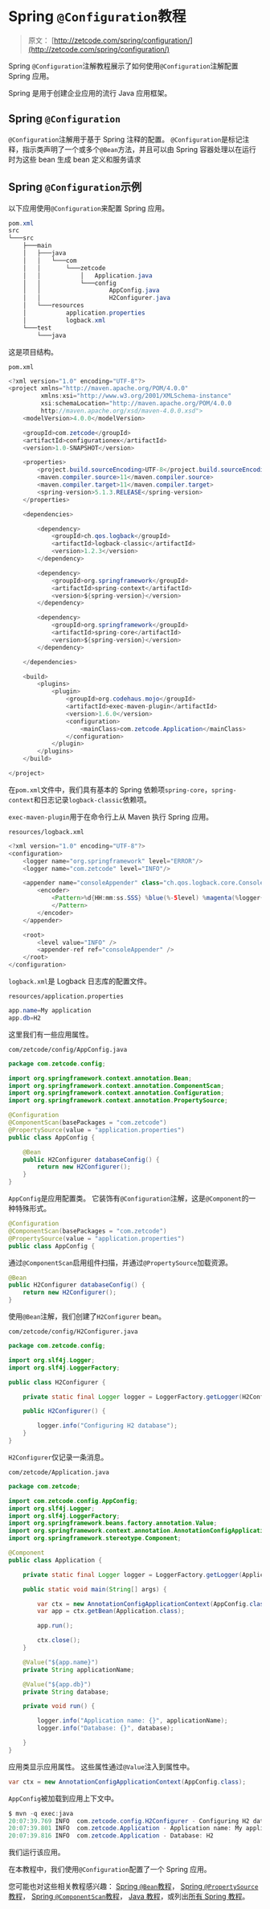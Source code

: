 # Spring `@Configuration`教程

> 原文： [http://zetcode.com/spring/configuration/](http://zetcode.com/spring/configuration/)

Spring `@Configuration`注解教程展示了如何使用`@Configuration`注解配置 Spring 应用。

Spring 是用于创建企业应用的流行 Java 应用框架。

## Spring `@Configuration`

`@Configuration`注解用于基于 Spring 注释的配置。 `@Configuration`是标记注释，指示类声明了一个或多个`@Bean`方法，并且可以由 Spring 容器处理以在运行时为这些 bean 生成 bean 定义和服务请求

## Spring `@Configuration`示例

以下应用使用`@Configuration`来配置 Spring 应用。

```java
pom.xml
src
└───src
    ├───main
    │   ├───java
    │   │   └───com
    │   │       └───zetcode
    │   │           │   Application.java
    │   │           └───config
    │   │                   AppConfig.java
    │   │                   H2Configurer.java
    │   └───resources
    │           application.properties
    │           logback.xml
    └───test
        └───java

```

这是项目结构。

`pom.xml`

```java
<?xml version="1.0" encoding="UTF-8"?>
<project xmlns="http://maven.apache.org/POM/4.0.0"
         xmlns:xsi="http://www.w3.org/2001/XMLSchema-instance"
         xsi:schemaLocation="http://maven.apache.org/POM/4.0.0 
         http://maven.apache.org/xsd/maven-4.0.0.xsd">
    <modelVersion>4.0.0</modelVersion>

    <groupId>com.zetcode</groupId>
    <artifactId>configurationex</artifactId>
    <version>1.0-SNAPSHOT</version>

    <properties>
        <project.build.sourceEncoding>UTF-8</project.build.sourceEncoding>
        <maven.compiler.source>11</maven.compiler.source>
        <maven.compiler.target>11</maven.compiler.target>
        <spring-version>5.1.3.RELEASE</spring-version>
    </properties>

    <dependencies>

        <dependency>
            <groupId>ch.qos.logback</groupId>
            <artifactId>logback-classic</artifactId>
            <version>1.2.3</version>
        </dependency>

        <dependency>
            <groupId>org.springframework</groupId>
            <artifactId>spring-context</artifactId>
            <version>${spring-version}</version>
        </dependency>

        <dependency>
            <groupId>org.springframework</groupId>
            <artifactId>spring-core</artifactId>
            <version>${spring-version}</version>
        </dependency>

    </dependencies>

    <build>
        <plugins>
            <plugin>
                <groupId>org.codehaus.mojo</groupId>
                <artifactId>exec-maven-plugin</artifactId>
                <version>1.6.0</version>
                <configuration>
                    <mainClass>com.zetcode.Application</mainClass>
                </configuration>
            </plugin>
        </plugins>
    </build>

</project>

```

在`pom.xml`文件中，我们具有基本的 Spring 依赖项`spring-core`，`spring-context`和日志记录`logback-classic`依赖项。

`exec-maven-plugin`用于在命令行上从 Maven 执行 Spring 应用。

`resources/logback.xml`

```java
<?xml version="1.0" encoding="UTF-8"?>
<configuration>
    <logger name="org.springframework" level="ERROR"/>
    <logger name="com.zetcode" level="INFO"/>

    <appender name="consoleAppender" class="ch.qos.logback.core.ConsoleAppender">
        <encoder>
            <Pattern>%d{HH:mm:ss.SSS} %blue(%-5level) %magenta(%logger{36}) - %msg %n
            </Pattern>
        </encoder>
    </appender>

    <root>
        <level value="INFO" />
        <appender-ref ref="consoleAppender" />
    </root>
</configuration>

```

`logback.xml`是 Logback 日志库的配置文件。

`resources/application.properties`

```java
app.name=My application
app.db=H2

```

这里我们有一些应用属性。

`com/zetcode/config/AppConfig.java`

```java
package com.zetcode.config;

import org.springframework.context.annotation.Bean;
import org.springframework.context.annotation.ComponentScan;
import org.springframework.context.annotation.Configuration;
import org.springframework.context.annotation.PropertySource;

@Configuration
@ComponentScan(basePackages = "com.zetcode")
@PropertySource(value = "application.properties")
public class AppConfig {

    @Bean
    public H2Configurer databaseConfig() {
        return new H2Configurer();
    }
}

```

`AppConfig`是应用配置类。 它装饰有`@Configuration`注解，这是`@Component`的一种特殊形式。

```java
@Configuration
@ComponentScan(basePackages = "com.zetcode")
@PropertySource(value = "application.properties")
public class AppConfig {

```

通过`@ComponentScan`启用组件扫描，并通过`@PropertySource`加载资源。

```java
@Bean
public H2Configurer databaseConfig() {
    return new H2Configurer();
}

```

使用`@Bean`注解，我们创建了`H2Configurer` bean。

`com/zetcode/config/H2Configurer.java`

```java
package com.zetcode.config;

import org.slf4j.Logger;
import org.slf4j.LoggerFactory;

public class H2Configurer {

    private static final Logger logger = LoggerFactory.getLogger(H2Configurer.class);

    public H2Configurer() {

        logger.info("Configuring H2 database");
    }
}

```

`H2Configurer`仅记录一条消息。

`com/zetcode/Application.java`

```java
package com.zetcode;

import com.zetcode.config.AppConfig;
import org.slf4j.Logger;
import org.slf4j.LoggerFactory;
import org.springframework.beans.factory.annotation.Value;
import org.springframework.context.annotation.AnnotationConfigApplicationContext;
import org.springframework.stereotype.Component;

@Component
public class Application {

    private static final Logger logger = LoggerFactory.getLogger(Application.class);

    public static void main(String[] args) {

        var ctx = new AnnotationConfigApplicationContext(AppConfig.class);
        var app = ctx.getBean(Application.class);

        app.run();

        ctx.close();
    }

    @Value("${app.name}")
    private String applicationName;

    @Value("${app.db}")
    private String database;

    private void run() {

        logger.info("Application name: {}", applicationName);
        logger.info("Database: {}", database);

    }
}

```

应用类显示应用属性。 这些属性通过`@Value`注入到属性中。

```java
var ctx = new AnnotationConfigApplicationContext(AppConfig.class);

```

`AppConfig`被加载到应用上下文中。

```java
$ mvn -q exec:java
20:07:39.769 INFO  com.zetcode.config.H2Configurer - Configuring H2 database 
20:07:39.801 INFO  com.zetcode.Application - Application name: My application 
20:07:39.816 INFO  com.zetcode.Application - Database: H2 

```

我们运行该应用。

在本教程中，我们使用`@Configuration`配置了一个 Spring 应用。

您可能也对这些相关教程感兴趣： [Spring `@Bean`教程](/spring/bean/)， [Spring `@PropertySource`教程](/spring/propertysource/)， [Spring `@ComponentScan`教程](/spring/componentscan/)， [Java 教程](/lang/java/)，或列出[所有 Spring 教程](/all/#spring)。